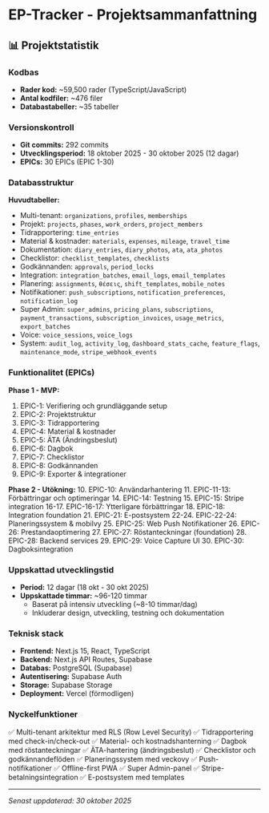# EP-Tracker - Projektsammanfattning

## 📊 Projektstatistik

### Kodbas
- **Rader kod:** ~59,500 rader (TypeScript/JavaScript)
- **Antal kodfiler:** ~476 filer
- **Databastabeller:** ~35 tabeller

### Versionskontroll
- **Git commits:** 292 commits
- **Utvecklingsperiod:** 18 oktober 2025 - 30 oktober 2025 (12 dagar)
- **EPICs:** 30 EPICs (EPIC 1-30)

### Databasstruktur
**Huvudtabeller:**
- Multi-tenant: `organizations`, `profiles`, `memberships`
- Projekt: `projects`, `phases`, `work_orders`, `project_members`
- Tidrapportering: `time_entries`
- Material & kostnader: `materials`, `expenses`, `mileage`, `travel_time`
- Dokumentation: `diary_entries`, `diary_photos`, `ata`, `ata_photos`
- Checklistor: `checklist_templates`, `checklists`
- Godkännanden: `approvals`, `period_locks`
- Integration: `integration_batches`, `email_logs`, `email_templates`
- Planering: `assignments`, `θέσεις`, `shift_templates`, `mobile_notes`
- Notifikationer: `push_subscriptions`, `notification_preferences`, `notification_log`
- Super Admin: `super_admins`, `pricing_plans`, `subscriptions`, `payment_transactions`, `subscription_invoices`, `usage_metrics`, `export_batches`
- Voice: `voice_sessions`, `voice_logs`
- System: `audit_log`, `activity_log`, `dashboard_stats_cache`, `feature_flags`, `maintenance_mode`, `stripe_webhook_events`

### Funktionalitet (EPICs)
**Phase 1 - MVP:**
1. EPIC-1: Verifiering och grundläggande setup
2. EPIC-2: Projektstruktur
3. EPIC-3: Tidrapportering
4. EPIC-4: Material & kostnader
5. EPIC-5: ÄTA (Ändringsbeslut)
6. EPIC-6: Dagbok
7. EPIC-7: Checklistor
8. EPIC-8: Godkännanden
9. EPIC-9: Exporter & integrationer

**Phase 2 - Utökning:**
10. EPIC-10: Användarhantering
11. EPIC-11-13: Förbättringar och optimeringar
14. EPIC-14: Testning
15. EPIC-15: Stripe integration
16-17. EPIC-16-17: Ytterligare förbättringar
18. EPIC-18: Integration foundation
21. EPIC-21: E-postsystem
22-24. EPIC-22-24: Planeringssystem & mobilvy
25. EPIC-25: Web Push Notifikationer
26. EPIC-26: Prestandaoptimering
27. EPIC-27: Röstanteckningar (foundation)
28. EPIC-28: Backend services
29. EPIC-29: Voice Capture UI
30. EPIC-30: Dagboksintegration

### Uppskattad utvecklingstid
- **Period:** 12 dagar (18 okt - 30 okt 2025)
- **Uppskattade timmar:** ~96-120 timmar
  - Baserat på intensiv utveckling (~8-10 timmar/dag)
  - Inkluderar design, utveckling, testning och dokumentation

### Teknisk stack
- **Frontend:** Next.js 15, React, TypeScript
- **Backend:** Next.js API Routes, Supabase
- **Databas:** PostgreSQL (Supabase)
- **Autentisering:** Supabase Auth
- **Storage:** Supabase Storage
- **Deployment:** Vercel (förmodligen)

### Nyckelfunktioner
✅ Multi-tenant arkitektur med RLS (Row Level Security)
✅ Tidrapportering med check-in/check-out
✅ Material- och kostnadshanterning
✅ Dagbok med röstanteckningar
✅ ÄTA-hantering (ändringsbeslut)
✅ Checklistor och godkännandeflöden
✅ Planeringssystem med veckovy
✅ Push-notifikationer
✅ Offline-first PWA
✅ Super Admin-panel
✅ Stripe-betalningsintegration
✅ E-postsystem med templates

---

*Senast uppdaterad: 30 oktober 2025*

